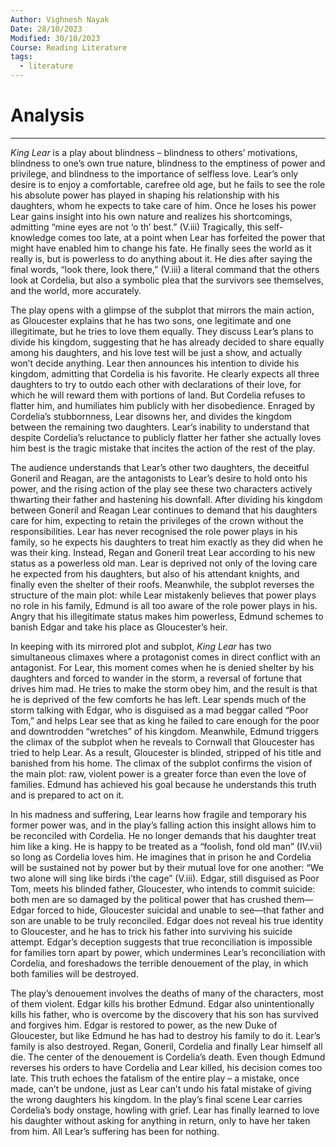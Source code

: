 ```yaml
---
Author: Vighnesh Nayak
Date: 28/10/2023
Modified: 30/10/2023
Course: Reading Literature
tags:
  - literature
---
```

# Analysis
---
_King Lear_ is a play about blindness – blindness to others’ motivations, blindness to one’s own true nature, blindness to the emptiness of power and privilege, and blindness to the importance of selfless love. Lear’s only desire is to enjoy a comfortable, carefree old age, but he fails to see the role his absolute power has played in shaping his relationship with his daughters, whom he expects to take care of him. Once he loses his power Lear gains insight into his own nature and realizes his shortcomings, admitting “mine eyes are not ‘o th’ best.” (V.iii) Tragically, this self-knowledge comes too late, at a point when Lear has forfeited the power that might have enabled him to change his fate. He finally sees the world as it really is, but is powerless to do anything about it. He dies after saying the final words, “look there, look there,” (V.iii) a literal command that the others look at Cordelia, but also a symbolic plea that the survivors see themselves, and the world, more accurately.

The play opens with a glimpse of the subplot that mirrors the main action, as Gloucester explains that he has two sons, one legitimate and one illegitimate, but he tries to love them equally. They discuss Lear’s plans to divide his kingdom, suggesting that he has already decided to share equally among his daughters, and his love test will be just a show, and actually won’t decide anything. Lear then announces his intention to divide his kingdom, admitting that Cordelia is his favorite. He clearly expects all three daughters to try to outdo each other with declarations of their love, for which he will reward them with portions of land. But Cordelia refuses to flatter him, and humiliates him publicly with her disobedience. Enraged by Cordelia’s stubbornness, Lear disowns her, and divides the kingdom between the remaining two daughters. Lear’s inability to understand that despite Cordelia’s reluctance to publicly flatter her father she actually loves him best is the tragic mistake that incites the action of the rest of the play.

The audience understands that Lear’s other two daughters, the deceitful Goneril and Reagan, are the antagonists to Lear’s desire to hold onto his power, and the rising action of the play see these two characters actively thwarting their father and hastening his downfall. After dividing his kingdom between Goneril and Reagan Lear continues to demand that his daughters care for him, expecting to retain the privileges of the crown without the responsibilities. Lear has never recognised the role power plays in his family, so he expects his daughters to treat him exactly as they did when he was their king. Instead, Regan and Goneril treat Lear according to his new status as a powerless old man. Lear is deprived not only of the loving care he expected from his daughters, but also of his attendant knights, and finally even the shelter of their roofs. Meanwhile, the subplot reverses the structure of the main plot: while Lear mistakenly believes that power plays no role in his family, Edmund is all too aware of the role power plays in his. Angry that his illegitimate status makes him powerless, Edmund schemes to banish Edgar and take his place as Gloucester’s heir.

In keeping with its mirrored plot and subplot, _King Lear_ has two simultaneous climaxes where a protagonist comes in direct conflict with an antagonist. For Lear, this moment comes when he is denied shelter by his daughters and forced to wander in the storm, a reversal of fortune that drives him mad. He tries to make the storm obey him, and the result is that he is deprived of the few comforts he has left. Lear spends much of the storm talking with Edgar, who is disguised as a mad beggar called “Poor Tom,” and helps Lear see that as king he failed to care enough for the poor and downtrodden “wretches” of his kingdom. Meanwhile, Edmund triggers the climax of the subplot when he reveals to Cornwall that Gloucester has tried to help Lear. As a result, Gloucester is blinded, stripped of his title and banished from his home. The climax of the subplot confirms the vision of the main plot: raw, violent power is a greater force than even the love of families. Edmund has achieved his goal because he understands this truth and is prepared to act on it.

In his madness and suffering, Lear learns how fragile and temporary his former power was, and in the play’s falling action this insight allows him to be reconciled with Cordelia. He no longer demands that his daughter treat him like a king. He is happy to be treated as a “foolish, fond old man” (IV.vii) so long as Cordelia loves him. He imagines that in prison he and Cordelia will be sustained not by power but by their mutual love for one another: “We two alone will sing like birds i’the cage” (V.iii). Edgar, still disguised as Poor Tom, meets his blinded father, Gloucester, who intends to commit suicide: both men are so damaged by the political power that has crushed them—Edgar forced to hide, Gloucester suicidal and unable to see—that father and son are unable to be truly reconciled. Edgar does not reveal his true identity to Gloucester, and he has to trick his father into surviving his suicide attempt. Edgar’s deception suggests that true reconciliation is impossible for families torn apart by power, which undermines Lear’s reconciliation with Cordelia, and foreshadows the terrible denouement of the play, in which both families will be destroyed.

The play’s denouement involves the deaths of many of the characters, most of them violent. Edgar kills his brother Edmund. Edgar also unintentionally kills his father, who is overcome by the discovery that his son has survived and forgives him. Edgar is restored to power, as the new Duke of Gloucester, but like Edmund he has had to destroy his family to do it. Lear’s family is also destroyed. Regan, Goneril, Cordelia and finally Lear himself all die. The center of the denouement is Cordelia’s death. Even though Edmund reverses his orders to have Cordelia and Lear killed, his decision comes too late. This truth echoes the fatalism of the entire play – a mistake, once made, can’t be undone, just as Lear can’t undo his fatal mistake of giving the wrong daughters his kingdom. In the play’s final scene Lear carries Cordelia’s body onstage, howling with grief. Lear has finally learned to love his daughter without asking for anything in return, only to have her taken from him. All Lear’s suffering has been for nothing.

